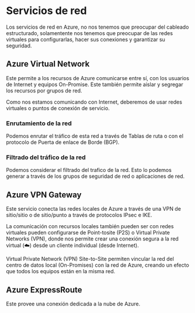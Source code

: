 # Servicios de red

Los servicios de red en Azure, no nos tenemos que preocupar del cableado estructurado, solamentente nos tenemos que preocupar de las redes virtuales para configurarlas, hacer sus conexiones y garantizar su seguridad.

## Azure Virtual Network

Este permite a los recursos de Azure comunicarse entre sí, con los usuarios de Internet y equipos On-Promise. Este también permite aislar y segregar los recursos por grupos de red.

Como nos estamos comunicando con Internet, deberemos de usar redes virtuales o puntos de conexión de servicio.

### Enrutamiento de la red

Podemos enrutar el tráfico de esta red a través de Tablas de ruta o con el protocolo de Puerta de enlace de Borde (BGP).

### Filtrado del tráfico de la red

Podemos considerar el filtrado del trafico de la red. Esto lo podemos generar a través de los grupos de seguridad de red o aplicaciones de red.

## Azure VPN Gateway

Este servicio conecta las redes locales de Azure a través de una VPN de sitio/sitio o de sitio/punto a través de protocolos IPsec e IKE.

La comunicación con recursos locales también pueden ser con redes virtuales pueden configurarse de Point-tosite (P2S) o Virtual Private Networks (VPN), donde nos permite crear una conexión segura a la red virtual (☁️) desde un cliente individual (desde Internet).

Virtual Private Network (VPN) Site-to-Site permiten vincular la red del centro de datos local (On-Promises) con la red de Azure, creando un efecto que todos los equipos están en la misma red.

## Azure ExpressRoute

Este provee una conexión dedicada a la nube de Azure.
